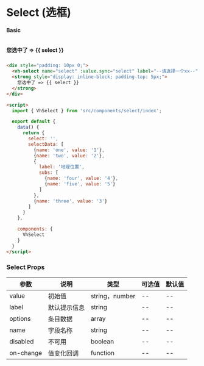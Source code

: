 # Select (选框)

#### Basic

<div style="padding: 10px 0;">
  <vh-select name="select" :value.sync="select" label="--请选择一个xx--" :options="selectData"></vh-select>
  <strong style="display: inline-block; padding-top: 5px;">
    您选中了 => {{ select }}
  </strong>
</div>

```html
<div style="padding: 10px 0;">
  <vh-select name="select" :value.sync="select" label="--请选择一个xx--" :options="selectData"></vh-select>
  <strong style="display: inline-block; padding-top: 5px;">
    您选中了 => {{ select }}
  </strong>
</div>

<script>
  import { VhSelect } from 'src/components/select/index';

  export default {
    data() {
      return {
        select: '',
        selectData: [
          {name: 'one', value: '1'},
          {name: 'two', value: '2'},
          {
            label: '地理位置',
            subs: [
              {name: 'four', value: '4'},
              {name: 'five', value: '5'}
            ]
          },
          {name: 'three', value: '3'}
        ]
      }
    },

    components: {
      VhSelect
    }
  }
</script>
```

<script>
  import { VhSelect } from 'src/components/select/index';

  export default {
    data() {
      return {
        select: '',
        selectData: [
          {name: 'one', value: '1'},
          {name: 'two', value: '2'},
          {
            label: '地理位置',
            subs: [
              {name: 'four', value: '4'},
              {name: 'five', value: '5'}
            ]
          },
          {name: 'three', value: '3'}
        ]
      }
    },

    components: {
      VhSelect
    }
  }
</script>


### Select Props

| 参数        | 说明     | 类型            | 可选值  | 默认值  |
| --------- | ------ | ------------- | ---- | ---- |
| value     | 初始值    | string，number | --   | --   |
| label     | 默认提示信息 | string        | --   | --   |
| options   | 条目数据   | array         | --   | --   |
| name      | 字段名称   | string        | --   | --   |
| disabled  | 不可用    | boolean       | --   | --   |
| on-change | 值变化回调  | function      | --   | --   |